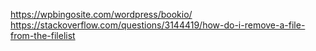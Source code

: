 https://wpbingosite.com/wordpress/bookio/
https://stackoverflow.com/questions/3144419/how-do-i-remove-a-file-from-the-filelist
